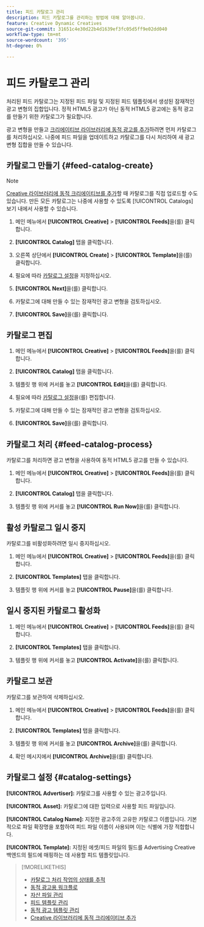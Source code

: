 ```yaml
---
title: 피드 카탈로그 관리
description: 피드 카탈로그를 관리하는 방법에 대해 알아봅니다.
feature: Creative Dynamic Creatives
source-git-commit: 31651c4e30d22b4d1639ef3fc05d5ff9e02dd040
workflow-type: tm+mt
source-wordcount: '395'
ht-degree: 0%

---
```


# 피드 카탈로그 관리

처리된 피드 카탈로그는 지정된 피드 파일 및 지정된 피드 템플릿에서 생성된 잠재적인 광고 변형의 집합입니다. 정적 HTML5 광고가 아닌 동적 HTML5 광고에는 동적 광고를 만들기 위한 카탈로그가 필요합니다.

광고 변형을 만들고 [크리에이티브 라이브러리에 동적 광고를 추가](/help/creative/creative-libraries/creative-add-dynamic.md)하려면 먼저 카탈로그를 처리하십시오. 나중에 피드 파일을 업데이트하고 카탈로그를 다시 처리하여 새 광고 변형 집합을 만들 수 있습니다.<!-- I should list somewhere what happens when you add, update, or remove: I don't think we rewrite existing ads in the creative library, but only add to them. -->

## 카탈로그 만들기 {#feed-catalog-create}

>[!NOTE]
>
>[Creative 라이브러리에 동적 크리에이티브를 추가](/help/creative/creative-libraries/creative-add-dynamic.md)할 때 카탈로그를 직접 업로드할 수도 있습니다. 만든 모든 카탈로그는 나중에 사용할 수 있도록 [!UICONTROL Catalogs] 보기 내에서 사용할 수 있습니다.

1. 메인 메뉴에서 **[!UICONTROL Creative]** > **[!UICONTROL Feeds]**&#x200B;을(를) 클릭합니다.

1. **[!UICONTROL Catalog]** 탭을 클릭합니다.

1. 오른쪽 상단에서 **[!UICONTROL Create]** > **[!UICONTROL Template]**&#x200B;을(를) 클릭합니다.

1. 필요에 따라 [카탈로그 설정](#catalog-settings)을 지정하십시오.

1. **[!UICONTROL Next]**&#x200B;을(를) 클릭합니다.

1. 카탈로그에 대해 만들 수 있는 잠재적인 광고 변형을 검토하십시오.

1. **[!UICONTROL Save]**&#x200B;을(를) 클릭합니다.

## 카탈로그 편집

1. 메인 메뉴에서 **[!UICONTROL Creative]** > **[!UICONTROL Feeds]**&#x200B;을(를) 클릭합니다.

1. **[!UICONTROL Catalog]** 탭을 클릭합니다.

1. 템플릿 행 위에 커서를 놓고 **[!UICONTROL Edit]**&#x200B;을(를) 클릭합니다.

1. 필요에 따라 [카탈로그 설정](#catalog-settings)을(를) 편집합니다.

1. 카탈로그에 대해 만들 수 있는 잠재적인 광고 변형을 검토하십시오.

1. **[!UICONTROL Save]**&#x200B;을(를) 클릭합니다.

## 카탈로그 처리 {#feed-catalog-process}

카탈로그를 처리하면 광고 변형을 사용하여 동적 HTML5 광고를 만들 수 있습니다.

1. 메인 메뉴에서 **[!UICONTROL Creative]** > **[!UICONTROL Feeds]**&#x200B;을(를) 클릭합니다.

1. **[!UICONTROL Catalog]** 탭을 클릭합니다.

1. 템플릿 행 위에 커서를 놓고 **[!UICONTROL Run Now]**&#x200B;을(를) 클릭합니다.

## 활성 카탈로그 일시 중지

카탈로그를 비활성화하려면 일시 중지하십시오.<!-- Can you Activate it again? -->

1. 메인 메뉴에서 **[!UICONTROL Creative]** > **[!UICONTROL Feeds]**&#x200B;을(를) 클릭합니다.

1. **[!UICONTROL Templates]** 탭을 클릭합니다.

1. 템플릿 행 위에 커서를 놓고 **[!UICONTROL Pause]**&#x200B;을(를) 클릭합니다.

<!-- Verify if this is available:  1. In the confirmation message, click **[!UICONTROL Pause]**. -->

## 일시 중지된 카탈로그 활성화

<!-- Verify if this is available. -->

1. 메인 메뉴에서 **[!UICONTROL Creative]** > **[!UICONTROL Feeds]**&#x200B;을(를) 클릭합니다.

1. **[!UICONTROL Templates]** 탭을 클릭합니다.

1. 템플릿 행 위에 커서를 놓고 **[!UICONTROL Activate]**&#x200B;을(를) 클릭합니다.

## 카탈로그 보관

카탈로그를 보관하여 삭제하십시오.

1. 메인 메뉴에서 **[!UICONTROL Creative]** > **[!UICONTROL Feeds]**&#x200B;을(를) 클릭합니다.

1. **[!UICONTROL Templates]** 탭을 클릭합니다.

1. 템플릿 행 위에 커서를 놓고 **[!UICONTROL Archive]**&#x200B;을(를) 클릭합니다.

1. 확인 메시지에서 **[!UICONTROL Archive]**&#x200B;을(를) 클릭합니다.

## 카탈로그 설정 {#catalog-settings}

**[!UICONTROL Advertiser]:** 카탈로그를 사용할 수 있는 광고주입니다.

**[!UICONTROL Asset]:** 카탈로그에 대한 입력으로 사용할 피드 파일입니다.

**[!UICONTROL Catalog Name]:** 지정한 광고주의 고유한 카탈로그 이름입니다. 기본적으로 파일 확장명을 포함하여 피드 파일 이름이 사용되며 이는 식별에 가장 적합합니다.<!-- must it have a file extension? -->

**[!UICONTROL Template]:** 지정된 에셋/피드 파일의 필드를 Advertising Creative 백엔드의 필드에 매핑하는 데 사용할 피드 템플릿입니다.

>[!MORELIKETHIS]
>
>* [카탈로그 처리 작업의 상태를 추적](/help/creative/feeds/job-status-track.md)
>* [동적 광고용 워크플로](/help/creative/introduction/workflow-dynamic-ads.md)
>* [자산 파일 관리](/help/creative/feeds/asset-manage.md)
>* [피드 템플릿 관리](/help/creative/feeds/feed-template-manage.md)
>* [동적 광고 템플릿 관리](/help/creative/ad-templates/ad-template-manage.md)
>* [Creative 라이브러리에 동적 크리에이티브 추가](/help/creative/creative-libraries/creative-add-dynamic.md)
